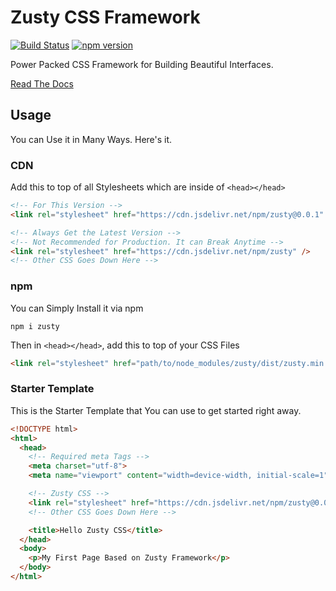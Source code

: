 # Zusty CSS Framework
[![Build Status](https://travis-ci.com/sarsamurmu/zusty.svg?branch=master)](https://travis-ci.com/sarsamurmu/zusty)
[![npm version](https://img.shields.io/npm/v/zusty.svg?color)](https://www.npmjs.com/package/zusty)

Power Packed CSS Framework for Building Beautiful Interfaces.

[Read The Docs](https://zustycss.com/docs)

## Usage
You can Use it in Many Ways. Here's it.
### CDN
Add this to top of all Stylesheets which are inside of `<head></head>`
```html
<!-- For This Version -->
<link rel="stylesheet" href="https://cdn.jsdelivr.net/npm/zusty@0.0.1" />

<!-- Always Get the Latest Version -->
<!-- Not Recommended for Production. It can Break Anytime -->
<link rel="stylesheet" href="https://cdn.jsdelivr.net/npm/zusty" />
<!-- Other CSS Goes Down Here -->
```
### npm
You can Simply Install it via npm
```shell
npm i zusty
```
Then in `<head></head>`, add this to top of your CSS Files
```html
<link rel="stylesheet" href="path/to/node_modules/zusty/dist/zusty.min.css" />
```

### Starter Template
This is the Starter Template that You can use to get started right away.

```html
<!DOCTYPE html>
<html>
  <head>
    <!-- Required meta Tags -->
    <meta charset="utf-8">
    <meta name="viewport" content="width=device-width, initial-scale=1">

    <!-- Zusty CSS -->
    <link rel="stylesheet" href="https://cdn.jsdelivr.net/npm/zusty@0.0.1" />
    <!-- Other CSS Goes Down Here -->

    <title>Hello Zusty CSS</title>
  </head>
  <body>
    <p>My First Page Based on Zusty Framework</p>
  </body>
</html>
```
